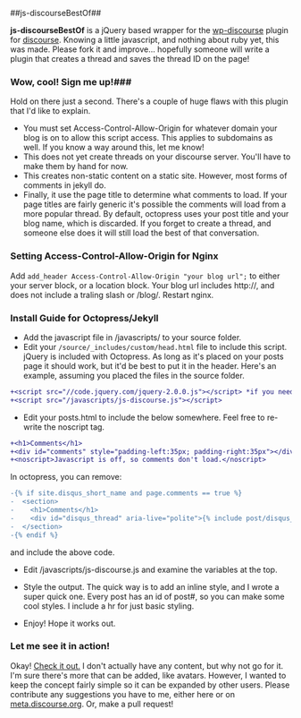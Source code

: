 ##js-discourseBestOf##

**js-discourseBestOf** is a jQuery based wrapper for the  [wp-discourse](https://github.com/discourse/wp-discourse "wp-discourse") plugin for [discourse](https://github.com/discourse/discourse). Knowing a little javascript, and nothing about ruby yet, this was made. Please fork it and improve... hopefully someone will write a plugin that creates a thread and saves the thread ID on the page!

### Wow, cool! Sign me up!###

Hold on there just a second. There's a couple of huge flaws with this plugin that I'd like to explain. 

* You must set Access-Control-Allow-Origin for whatever domain your blog is on to allow this script access. This applies to subdomains as well. If you know a way around this, let me know! 
* This does not yet create threads on your discourse server. You'll have to make them by hand for now.
* This creates non-static content on a static site. However, most forms of comments in jekyll do.
* Finally, it use the page title to determine what comments to load. If your page titles are fairly generic it's possible the comments will load from a more popular thread. By default, octopress uses your post title and your blog name, which is discarded. If you forget to create a thread, and someone else does it will still load the best of that conversation.


### Setting Access-Control-Allow-Origin for Nginx ###

Add ```add_header Access-Control-Allow-Origin "your blog url";``` to either your server block, or a location block. Your blog url includes http://, and does not include a traling slash or /blog/. Restart nginx. 

### Install Guide for Octopress/Jekyll ###

* Add the javascript file in /javascripts/ to your source folder.
* Edit your ```/source/_includes/custom/head.html```  file to include this script. jQuery is included with Octopress. As long as it's placed on your posts page it should work, but it'd be best to put it in the header. Here's an example, assuming you placed the files in the source folder. 

```diff
+<script src="//code.jquery.com/jquery-2.0.0.js"></script> *if you need jQuery*
+<script src="/javascripts/js-discourse.js"></script>
```

* Edit your posts.html to include the below somewhere. Feel free to re-write the noscript tag.

```diff
+<h1>Comments</h1>
+<div id="comments" style="padding-left:35px; padding-right:35px"></div>
+<noscript>Javascript is off, so comments don't load.</noscript>
```

In octopress, you can remove:

```diff
-{% if site.disqus_short_name and page.comments == true %}
-  <section>
-    <h1>Comments</h1>
-    <div id="disqus_thread" aria-live="polite">{% include post/disqus_thread.html %}</div>
-  </section>
-{% endif %}
```
 and include the above code.

* Edit /javascripts/js-discourse.js and examine the variables at the top.

* Style the output. The quick way is to add an inline style, and I wrote a super quick one. Every post has an id of post#, so you can make some cool styles. I include a hr for just basic styling. 

* Enjoy! Hope it works out.


### Let me see it in action! ###
Okay! [Check it out.](http://temp.trid.in:8080/blog/2013/07/01/title/) I don't actually have any content, but why not go for it. 
I'm sure there's more that can be added, like avatars. However, I wanted to keep the concept fairly simple so it can be expanded by other users. Please contribute any suggestions you have to me, either here or on [meta.discourse.org](http://meta.discourse.org/users/trident). Or, make a pull request!
